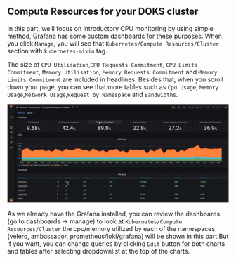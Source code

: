 ## Compute Resources for your DOKS cluster<a name="COST"></a>

In this part, we’ll focus on introductory CPU monitoring by using simple method, Grafana has some custom dashboards for these purposes. When you click `Manage`, you will see that `Kubernetes/Compute Resources/Cluster` section with `kubernetes-mixin` tag. 


 The size of `CPU Utilisation`,`CPU Requests Commitment`, `CPU Limits Commitment`, `Memory Utilisation`, `Memory Requests Commitment` and `Memory Limits Commitment` are included in headlines. Besides that, when you scroll down your page, you can see that more tables such as `Cpu Usage`, `Memory Usage`,`Network Usage`,`Request by Namespace` and `Bandwidths`.

![Dashboard-Cost-CPU-Monitoring-Cluster](../images/monitoring_cpu_ram_cluster.png)

As we already have the Grafana installed, you can review the dashboards (go to dashboards -> manage) to look at `Kubernetes/Compute Resources/Cluster` the cpu/memory utilized by each of the namespaces (velero, ambassador, prometheus/loki/grafana) will be shown in this part.But if you want, you can change queries by clicking `Edit` button for both charts and tables after selecting dropdownlist at the top of the charts.
